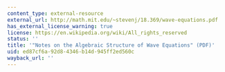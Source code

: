 ```yaml
---
content_type: external-resource
external_url: http://math.mit.edu/~stevenj/18.369/wave-equations.pdf
has_external_license_warning: true
license: https://en.wikipedia.org/wiki/All_rights_reserved
status: ''
title: '"Notes on the Algebraic Structure of Wave Equations" (PDF)'
uid: ed87cf6a-92d8-4346-b14d-945ff2ed560c
wayback_url: ''
---
```

